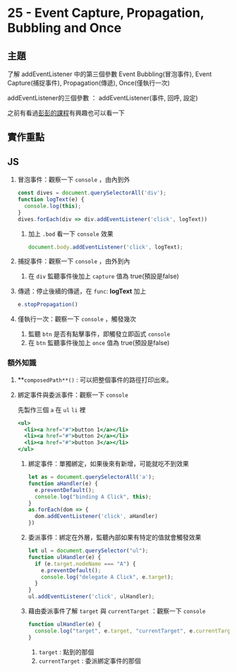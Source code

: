 # 25 - Event Capture, Propagation, Bubbling and Once

## 主題
了解 addEventListener 中的第三個參數 Event Bubbling(冒泡事件), Event Capture(捕捉事件), Propagation(傳遞), Once(僅執行一次)

 

addEventListener的三個參數 ： addEventListener(事件, 回呼, 設定)

之前有看過[彭彭的課程](https://www.youtube.com/watch?v=3cTdztTmtL0&t=6803s)有興趣也可以看一下

## 實作重點

## JS

1. 冒泡事件：觀察一下 `console` ，由內到外
    
    ```jsx
    const dives = document.querySelectorAll('div');
    function logText(e) {
      console.log(this);
    }
    dives.forEach(div => div.addEventListener('click', logText))
    ```
    
    1. 加上 `.bod` 看一下 `console` 效果
        
        ```jsx
        document.body.addEventListener('click', logText);
        ```
        
2. 捕捉事件：觀察一下 `console` ，由外到內
    1. 在 `div` 監聽事件後加上 `capture` 值為 true(預設是false)
3. 傳遞：停止後續的傳遞，在 `func`: **logText** 加上
    
    ```jsx
    e.stopPropagation()
    ```
    
4. 僅執行一次：觀察一下 `console` ，觸發幾次
    1. 監聽 `btn` 是否有點擊事件，即觸發立即函式 `console` 
    2. 在 `btn` 監聽事件後加上 `once` 值為 true(預設是false)

### 額外知識

1. **`composedPath**()` : 可以把整個事件的路徑打印出來。
2. 綁定事件與委派事件：觀察一下 `console` 
    
    先製作三個 `a` 在 `ul` `li` 裡
    
    ```jsx
    <ul>
      <li><a href="#">button 1</a></li>
      <li><a href="#">button 2</a></li>
      <li><a href="#">button 3</a></li>
    </ul>
    ```
    
    1. 綁定事件：單獨綁定，如果後來有新增，可能就吃不到效果
        
        ```jsx
        let as = document.querySelectorAll('a');
        function aHandler(e) {
          e.preventDefault();
          console.log("binding A Click", this);
        }
        as.forEach(dom => {
          dom.addEventListener('click', aHandler)
        })
        ```
        
    2. 委派事件：綁定在外層，監聽內部如果有特定的值就會觸發效果
        
        ```jsx
        let ul = document.querySelector("ul");
        function ulHandler(e) {
          if (e.target.nodeName === "A") {
            e.preventDefault();
            console.log("delegate A Click", e.target);
          }
        }
        ul.addEventListener('click', ulHandler);
        ```
        
    3. 藉由委派事件了解 `target` 與 `currentTarget` ：觀察一下 `console` 
        
        ```jsx
        function ulHandler(e) {
          console.log("target", e.target, "currentTarget", e.currentTarget);
        }
        ```
        
        1. `target` : 點到的那個
        2. `currentTarget` : 委派綁定事件的那個